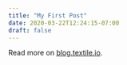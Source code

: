 ```yaml
---
title: "My First Post"
date: 2020-03-22T12:24:15-07:00
draft: false
---
```


Read more on [blog.textile.io](https://blog.textile.io/how-to-publish-your-hugo-website-to-ipfs-and-the-web).
